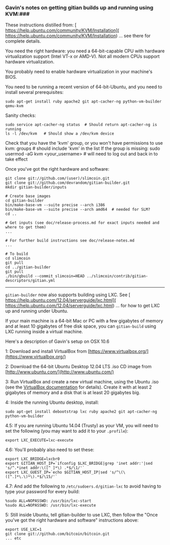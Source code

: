 ### Gavin's notes on getting gitian builds up and running using KVM:###

These instructions distilled from:
[  https://help.ubuntu.com/community/KVM/Installation](  https://help.ubuntu.com/community/KVM/Installation)
... see there for complete details.

You need the right hardware: you need a 64-bit-capable CPU with hardware virtualization support (Intel VT-x or AMD-V). Not all modern CPUs support hardware virtualization.

You probably need to enable hardware virtualization in your machine's BIOS.

You need to be running a recent version of 64-bit-Ubuntu, and you need to install several prerequisites:

	sudo apt-get install ruby apache2 git apt-cacher-ng python-vm-builder qemu-kvm

Sanity checks:

	sudo service apt-cacher-ng status  # Should return apt-cacher-ng is running
	ls -l /dev/kvm   # Should show a /dev/kvm device

Check that you have the 'kvm' group, or you won't have permissions to use kvm:
  groups    # should include 'kvm' in the list
If the group is missing:
  sudo usermod -aG kvm <your_username>    # will need to log out and back in to take effect

Once you've got the right hardware and software:

	git clone git://github.com/(user)/slimcoin.git
	git clone git://github.com/devrandom/gitian-builder.git
	mkdir gitian-builder/inputs

	# Create base images
	cd gitian-builder
	bin/make-base-vm --suite precise --arch i386
	bin/make-base-vm --suite precise --arch amd64  # needed for SLM?
	cd ..

	# Get inputs (see doc/release-process.md for exact inputs needed and where to get them)
	...

	# For further build instructions see doc/release-notes.md
	...

	# To build
	cd slimcoin
	git pull
	cd ../gitian-builder
	git pull
	./bin/gbuild --commit slimcoin=HEAD ../slimcoin/contrib/gitian-descriptors/gitian.yml

---------------------

`gitian-builder` now also supports building using LXC. See
[  https://help.ubuntu.com/12.04/serverguide/lxc.html](  https://help.ubuntu.com/12.04/serverguide/lxc.html)
... for how to get LXC up and running under Ubuntu.

If your main machine is a 64-bit Mac or PC with a few gigabytes of memory
and at least 10 gigabytes of free disk space, you can `gitian-build` using
LXC running inside a virtual machine.

Here's a description of Gavin's setup on OSX 10.6

1: Download and install VirtualBox from [https://www.virtualbox.org/](https://www.virtualbox.org/)

2: Download the 64-bit Ubuntu Desktop 12.04 LTS .iso CD image from
   [http://www.ubuntu.com/](http://www.ubuntu.com/)

3: Run VirtualBox and create a new virtual machine, using the Ubuntu .iso (see the [VirtualBox documentation](https://www.virtualbox.org/wiki/Documentation) for details). Create it with at least 2 gigabytes of memory and a disk that is at least 20 gigabytes big.

4: Inside the running Ubuntu desktop, install:
	
	sudo apt-get install debootstrap lxc ruby apache2 git apt-cacher-ng python-vm-builder

4.5: If you are running Ubuntu 14.04 (Trusty) as your VM, you will need to set the following (you may want to add it to your `.profile`):
	
	export LXC_EXECUTE=lxc-execute
	
4.6: You'll probably also need to set these:

	export LXC_BRIDGE=lxcbr0
	export GITIAN_HOST_IP=`ifconfig $LXC_BRIDGE|grep 'inet addr:'|sed 's/^.*inet addr:\([^ ]*\) .*$/\1/'`
	export LXC_GUEST_IP=`echo $GITIAN_HOST_IP|sed 's/^\(\([^.]*\.\)*\).*$/\15/'`

4.7: And add the following to `/etc/sudoers.d/gitian-lxc` to avoid having to type your password for every build:

	%sudo ALL=NOPASSWD: /usr/bin/lxc-start
	%sudo ALL=NOPASSWD: /usr/bin/lxc-execute

5: Still inside Ubuntu, tell gitian-builder to use LXC, then follow the "Once you've got the right hardware and software" instructions above:

	export USE_LXC=1
	git clone git://github.com/bitcoin/bitcoin.git
	... etc

